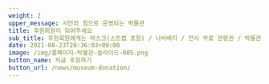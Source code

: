 ```yaml
---
weight: 2
upper_message: 시민의 힘으로 운영되는 박물관
title: 후원회원이 되어주세요
sub_title: 후원회원에게는 마스크(스트랩 포함) / 나비배지 / 전시 무료 관람권 / 박물관 자료 열람권 등이 제공됩니다
date: 2021-08-23T20:36:03+09:00
image: /img/홈페이지-박물관-슬라이드-005.png
button_name: 지금 후원하기
button_url: /news/museum-donation/
---
```

